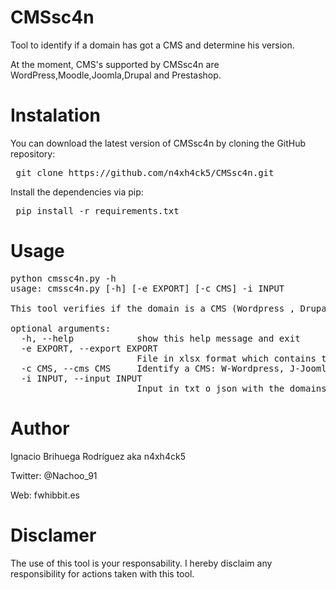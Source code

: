 # CMSsc4n

 Tool to identify if a domain has got a CMS and determine his version.
 
 At the moment, CMS's supported by CMSsc4n are WordPress,Moodle,Joomla,Drupal and Prestashop.
 
 # Instalation

You can download the latest version of CMSsc4n by cloning the GitHub repository:

<pre> git clone https://github.com/n4xh4ck5/CMSsc4n.git </pre>

Install the dependencies via pip:

<pre> pip install -r requirements.txt </pre>

# Usage

<pre>
python cmssc4n.py -h
usage: cmssc4n.py [-h] [-e EXPORT] [-c CMS] -i INPUT

This tool verifies if the domain is a CMS (Wordpress , Drupal, Joomla, Prestashop or Moodle) and returns the version

optional arguments:
  -h, --help            show this help message and exit
  -e EXPORT, --export EXPORT
                        File in xlsx format which contains the domains want to know if they are a CMS (y/n)
  -c CMS, --cms CMS     Identify a CMS: W-Wordpress, J-Joomla, D-Drupal, M-Moodle or P-PrestaShop.Default:All
  -i INPUT, --input INPUT
                        Input in txt o json with the domains which it wants to analyze
</pre>

# Author

Ignacio Brihuega Rodríguez aka n4xh4ck5

Twitter:  @Nachoo_91

Web: fwhibbit.es

# Disclamer

The use of this tool is your responsability. I hereby disclaim any responsibility for actions taken with this tool.
